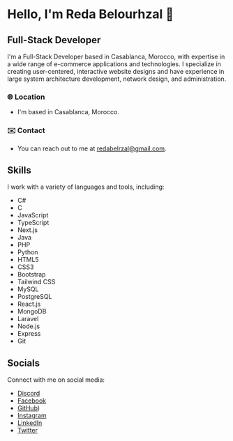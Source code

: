 # Hello, I'm Reda Belourhzal 👋

## Full-Stack Developer

I'm a Full-Stack Developer based in Casablanca, Morocco, with expertise in a wide range of e-commerce applications and technologies. I specialize in creating user-centered, interactive website designs and have experience in large system architecture development, network design, and administration.

### 🌐 Location
- I'm based in Casablanca, Morocco.

### ✉️ Contact
- You can reach out to me at [redabelrzal@gmail.com](mailto:redabelrzal@gmail.com).

## Skills
I work with a variety of languages and tools, including:
- C#
- C
- JavaScript
- TypeScript
- Next.js
- Java
- PHP
- Python
- HTML5
- CSS3
- Bootstrap
- Tailwind CSS
- MySQL
- PostgreSQL
- React.js
- MongoDB
- Laravel
- Node.js
- Express
- Git

## Socials
Connect with me on social media:
- [Discord](https://discord.com/users/kirmizia)
- [Facebook](https://www.facebook.com/)
- [GitHub](https://github.com/RedaBelourhzal))
- [Instagram](http://www.instagram.com/)
- [LinkedIn](https://www.linkedin.com/in/reda-belourhzal)
- [Twitter](https://twitter.com/RedaBelourhzal)
